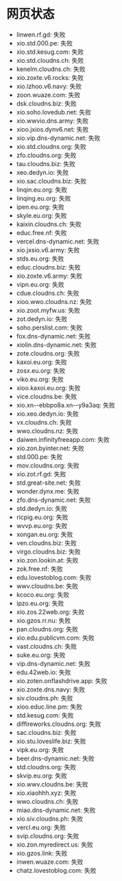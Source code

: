 # 网页状态
- linwen.rf.gd: 失败
- xio.std.000.pe: 失败
- xio.std.kesug.com: 失败
- xio.std.cloudns.ch: 失败
- kenelm.cloudns.ch: 失败
- xio.zoxte.v6.rocks: 失败
- xio.lzhoo.v6.navy: 失败
- zoon.wuaze.com: 失败
- dsk.cloudns.biz: 失败
- xio.soho.lovedub.net: 失败
- xio.wwvio.dns.army: 失败
- xioo.jxios.dynv6.net: 失败
- xio.vip.dns-dynamic.net: 失败
- xio.std.cloudns.org: 失败
- zfo.cloudns.org: 失败
- tau.cloudns.biz: 失败
- xeo.dedyn.io: 失败
- xio.sac.cloudns.biz: 失败
- linqin.eu.org: 失败
- linqing.eu.org: 失败
- ipen.eu.org: 失败
- skyle.eu.org: 失败
- kaixin.cloudns.ch: 失败
- educ.free.nf: 失败
- vercel.dns-dynamic.net: 失败
- xio.jxsio.v6.army: 失败
- stds.eu.org: 失败
- educ.cloudns.biz: 失败
- xio.zoxte.v6.army: 失败
- vipn.eu.org: 失败
- cdue.cloudns.ch: 失败
- xioo.wwo.cloudns.nz: 失败
- xio.zoot.myfw.us: 失败
- zot.dedyn.io: 失败
- soho.perslist.com: 失败
- fox.dns-dynamic.net: 失败
- xiolin.dns-dynamic.net: 失败
- zote.cloudns.org: 失败
- kaxoi.eu.org: 失败
- zosx.eu.org: 失败
- viko.eu.org: 失败
- xioo.kaxoi.eu.org: 失败
- vice.cloudns.be: 失败
- xio.xn--ebbpo8a.xn--y9a3aq: 失败
- xio.xeo.dedyn.io: 失败
- vx.cloudns.ch: 失败
- wwo.cloudns.nz: 失败
- daiwen.infinityfreeapp.com: 失败
- xio.zon.byinter.net: 失败
- std.000.pe: 失败
- mov.cloudns.org: 失败
- xio.zot.rf.gd: 失败
- std.great-site.net: 失败
- wonder.dynx.me: 失败
- zfo.dns-dynamic.net: 失败
- std.dedyn.io: 失败
- ricpig.eu.org: 失败
- wvvp.eu.org: 失败
- xongan.eu.org: 失败
- ven.cloudns.biz: 失败
- virgo.cloudns.biz: 失败
- xio.zon.lookin.at: 失败
- zok.free.nf: 失败
- edu.lovestoblog.com: 失败
- wwv.cloudns.be: 失败
- kcoco.eu.org: 失败
- ipzo.eu.org: 失败
- xio.zos.22web.org: 失败
- xio.gzos.rr.nu: 失败
- pan.cloudns.org: 失败
- xio.edu.publicvm.com: 失败
- vast.cloudns.ch: 失败
- suke.eu.org: 失败
- vip.dns-dynamic.net: 失败
- edu.42web.io: 失败
- xio.zoten.onflashdrive.app: 失败
- xio.zoxte.dns.navy: 失败
- siv.cloudns.ph: 失败
- xioo.educ.line.pm: 失败
- std.kesug.com: 失败
- diffireworks.cloudns.org: 失败
- sac.cloudns.biz: 失败
- xio.stu.loveslife.biz: 失败
- vipk.eu.org: 失败
- beer.dns-dynamic.net: 失败
- std.cloudns.org: 失败
- skvip.eu.org: 失败
- xio.wwv.cloudns.be: 失败
- xio.xiaohhh.xyz: 失败
- wwo.cloudns.ch: 失败
- miao.dns-dynamic.net: 失败
- xio.siv.cloudns.ph: 失败
- vercl.eu.org: 失败
- svip.cloudns.org: 失败
- xio.zon.myredirect.us: 失败
- xio.gzos.link: 失败
- inwen.wuaze.com: 失败
- chatz.lovestoblog.com: 失败
